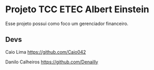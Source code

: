 # Projeto TCC ETEC Albert Einstein

Esse projeto possui como foco um gerenciador financeiro.

## Devs

Caio Lima
https://github.com/Caio042

Danilo Calheiros
https://github.com/Denailly